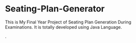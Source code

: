 # Seating-Plan-Generator

This is My Final Year Project of Seating Plan Generation During Examinations. It is totally developed using Java Language.







































.






































